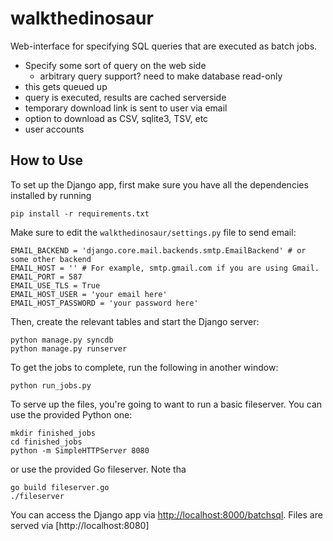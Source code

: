 walkthedinosaur
===============

Web-interface for specifying SQL queries that are executed as batch jobs.

* Specify some sort of query on the web side
    * arbitrary query support? need to make database read-only
* this gets queued up
* query is executed, results are cached serverside
* temporary download link is sent to user via email
* option to download as CSV, sqlite3, TSV, etc
* user accounts

## How to Use

To set up the Django app, first make sure you have all the dependencies installed by running

```
pip install -r requirements.txt
```

Make sure to edit the `walkthedinosaur/settings.py` file to send email:

```
EMAIL_BACKEND = 'django.core.mail.backends.smtp.EmailBackend' # or some other backend
EMAIL_HOST = '' # For example, smtp.gmail.com if you are using Gmail. 
EMAIL_PORT = 587
EMAIL_USE_TLS = True
EMAIL_HOST_USER = 'your email here'
EMAIL_HOST_PASSWORD = 'your password here'
```


Then, create the relevant tables and start the Django server:

```
python manage.py syncdb
python manage.py runserver
```

To get the jobs to complete, run the following in another window:

```
python run_jobs.py
```

To serve up the files, you're going to want to run a basic fileserver.
You can use the provided Python one:

```
mkdir finished_jobs
cd finished_jobs
python -m SimpleHTTPServer 8080
```

or use the provided Go fileserver. Note tha

```
go build fileserver.go
./fileserver
```

You can access the Django app via [http://localhost:8000/batchsql](http://localhost:8000/batchsql).
Files are served via [http://localhost:8080]
